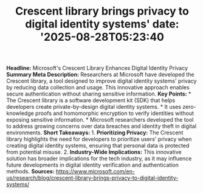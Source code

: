 ﻿---
title: "Crescent library brings privacy to digital identity systems'
date: '2025-08-28T05:23:40"
category: "Markets"
summary: ""
slug: "crescent library brings privacy to digital identity systems"
source_urls:
  - "https://www.microsoft.com/en-us/research/blog/crescent-library-brings-privacy-to-digital-identity-systems/"
seo:
  title: "Crescent library brings privacy to digital identity systems | Hash n Hedge'
  description: '"
  keywords: ["news", "markets", "brief"]
---
**Headline:** Microsoft's Crescent Library Enhances Digital Identity Privacy  **Summary Meta Description:** Researchers at Microsoft have developed the Crescent library, a tool designed to improve digital identity systems' privacy by reducing data collection and usage. This innovative approach enables secure authentication without sharing sensitive information.  **Key Points:**  * The Crescent library is a software development kit (SDK) that helps developers create private-by-design digital identity systems. * It uses zero-knowledge proofs and homomorphic encryption to verify identities without exposing sensitive information. * Microsoft researchers developed the tool to address growing concerns over data breaches and identity theft in digital environments.  **Short Takeaways:**  1. **Prioritizing Privacy:** The Crescent library highlights the need for developers to prioritize users' privacy when creating digital identity systems, ensuring that personal data is protected from potential misuse. 2. **Industry-Wide Implications:** This innovative solution has broader implications for the tech industry, as it may influence future developments in digital identity verification and authentication methods.  **Sources:** https://www.microsoft.com/en-us/research/blog/crescent-library-brings-privacy-to-digital-identity-systems/ 
